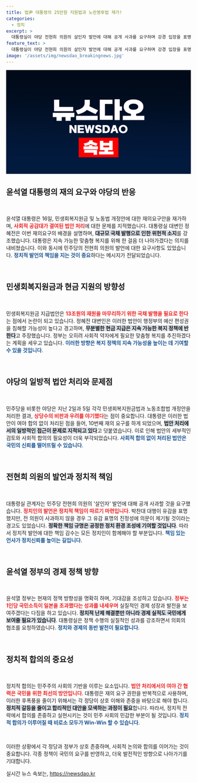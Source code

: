```yaml
---
title: 법尹 대통령의 25만원 지원법과 노란봉투법 재가!
categories:
  - 정치
excerpt: >
  대통령실이 야당 전현희 의원의 살인자 발언에 대해 공개 사과를 요구하며 강경 입장을 표명했다. 민생 지원법과 노란봉투법 재의 요구에도 불구하고 야당의 일방적 처리에 날선 비판을 이어가고 있다. 클릭!
feature_text: >
  대통령실이 야당 전현희 의원의 살인자 발언에 대해 공개 사과를 요구하며 강경 입장을 표명했다. 민생 지원법과 노란봉투법 재의 요구에도 불구하고 야당의 일방적 처리에 날선 비판을 이어가고 있다. 클릭!
image: '/assets/img/newsdao_breakingnews.jpg'
---
```


<p><img src="/assets/img/newsdao_breakingnews.jpg" alt="koreaapp 속보" /></p>

<h2 data-ke-size="size26">윤석열 대통령의 재의 요구와 야당의 반응</h2>

<p data-ke-size="size16">&nbsp;</p>

<p>윤석열 대통령은 16일, 민생회복지원금 및 노동법 개정안에 대한 재의요구안을 재가하며, <b><span style="color: #ee2323;">사회적 공감대가 결여된 법안 처리</span></b>에 대한 문제를 지적했습니다. 대통령실 대변인 정혜전은 이번 재의요구의 배경을 설명하며, <b><span style="background-color: #21538527;">대규모 국채 발행으로 인한 위헌적 소지</span></b>를 강조했습니다. 대통령은 지속 가능한 맞춤형 복지를 위해 한 걸음 더 나아가겠다는 의지를 내비쳤습니다. 이와 동시에 민주당의 전현희 의원의 발언에 대한 요구사항도 있었습니다. <b><span style="color: #1a5490;">정치적 발언의 책임을 지는 것이 중요</span></b>하다는 메시지가 전달되었습니다.</p>

<p data-ke-size="size16">&nbsp;</p>

<h2 data-ke-size="size26">민생회복지원금과 현금 지원의 방향성</h2>

<p data-ke-size="size16">&nbsp;</p>

<p>민생회복지원금 지급법안은 <b><span style="color: #ee2323;">13조원의 재원을 마무리하기 위한 국채 발행을 필요로 한다</span></b>는 점에서 논란이 되고 있습니다. 정혜전 대변인은 이러한 법안이 행정부의 예산 편성권을 침해할 가능성이 높다고 경고하며, <b><span style="background-color: #21538527;">무분별한 현금 지급은 지속 가능한 복지 정책에 반한다</span></b>고 주장했습니다. 정부는 오히려 사회적 약자에게 필요한 맞춤형 복지를 추진하겠다는 계획을 세우고 있습니다. <b><span style="color: #1a5490;">이러한 방향은 복지 정책의 지속 가능성을 높이는 데 기여할 수 있을 것입니다</span></b>.</p>

<p data-ke-size="size16">&nbsp;</p>

<h2 data-ke-size="size26">야당의 일방적 법안 처리와 문제점</h2>

<p data-ke-size="size16">&nbsp;</p>

<p>민주당을 비롯한 야당은 지난 2일과 5일 각각 민생회복지원금법과 노동조합법 개정안을 처리한 결과, <b><span style="color: #ee2323;">상당수의 비판과 우려를 야기했다</span></b>는 점이 중요합니다. 대통령은 이러한 법안이 여야 합의 없이 처리된 점을 들어, 10번째 재의 요구를 하게 되었으며, <b><span style="background-color: #21538527;">법안 처리에서의 일방적인 접근이 문제로 지적되고 있다</span></b>고 덧붙였습니다. 이로 인해 법안의 세부적인 검토와 사회적 합의의 필요성이 더욱 부각되었습니다. <b><span style="color: #1a5490;">사회적 합의 없이 처리된 법안은 국민의 신뢰를 떨어뜨릴 수 있습니다</span></b>.</p>

<p data-ke-size="size16">&nbsp;</p>

<h2 data-ke-size="size26">전현희 의원의 발언과 정치적 책임</h2>

<p data-ke-size="size16">&nbsp;</p>

<p>대통령실 관계자는 민주당 전현희 의원의 '살인자' 발언에 대해 공개 사과할 것을 요구했습니다. <b><span style="color: #ee2323;">정치인의 발언은 정치적 책임이 따르기 마련입니다</span></b>. 박찬대 대행이 유감을 표명했지만, 전 의원이 사과하지 않을 경우 그 유감 표명의 진정성에 의문이 제기될 것이라는 경고도 있었습니다. <b><span style="background-color: #21538527;">정확한 책임 규명은 공정한 정치 환경 조성에 기여할 것입니다</span></b>. 따라서 정치적 발언에 대한 책임 감수는 모든 정치인이 함께해야 할 부분입니다. <b><span style="color: #1a5490;">책임 있는 언사가 정치신뢰를 높이는 길입니다</span></b>.</p>

<p data-ke-size="size16">&nbsp;</p>

<h2 data-ke-size="size26">윤석열 정부의 경제 정책 방향</h2>

<p data-ke-size="size16">&nbsp;</p>

<p>윤석열 정부는 현재의 정책 방향성을 명확히 하며, 기대감을 조성하고 있습니다. <b><span style="color: #ee2323;">정부는 1인당 국민소득이 일본을 초과했다는 성과를 내세우며</span></b> 실질적인 경제 성장과 발전을 보여주겠다는 다짐을 하고 있습니다. <b><span style="background-color: #21538527;">정치적 난제 해결뿐만 아니라 경제 실적도 국민에게 보여줄 필요가 있습니다</span></b>. 대통령실은 정책 수행의 실질적인 성과를 강조하면서 의회의 협조를 요청하였습니다. <b><span style="color: #1a5490;">정치와 경제의 동반 발전이 필요합니다</span></b>.</p>

<p data-ke-size="size16">&nbsp;</p>

<h2 data-ke-size="size26">정치적 합의의 중요성</h2>

<p data-ke-size="size16">&nbsp;</p>

<p>정치적 합의는 민주주의 사회의 기반을 이루는 요소입니다. <b><span style="color: #ee2323;">법안 처리에서의 여야 간 협력은 국민을 위한 최선의 방안입니다</span></b>. 대통령은 재의 요구 권한을 반복적으로 사용하며, 이러한 후폭풍을 줄이기 위해서는 각 정당이 상호 이해와 존중을 바탕으로 해야 합니다. <b><span style="background-color: #21538527;">정치적 갈등을 줄이고 합리적인 대안을 모색하는 과정이 필요</span></b>합니다. 따라서, 정치적 전략에서 합의를 존중하고 실현시키는 것이 민주 사회의 민감한 부분이 될 것입니다. <b><span style="color: #1a5490;">정치적 합의가 이루어질 때 비로소 모두가 Win-Win 할 수 있습니다</span></b>.</p>

<p data-ke-size="size16">&nbsp;</p>

<p>이러한 상황에서 각 정당과 정부가 상호 존중하며, 사회적 논의와 합의를 이어가는 것이 중요합니다. 각종 정책이 국민의 요구를 반영하고, 더욱 발전적인 방향으로 나아가기를 기대합니다.</p>
실시간 뉴스 속보는, <a href="https://newsdao.kr" rel="dofollow">https://newsdao.kr</a>



